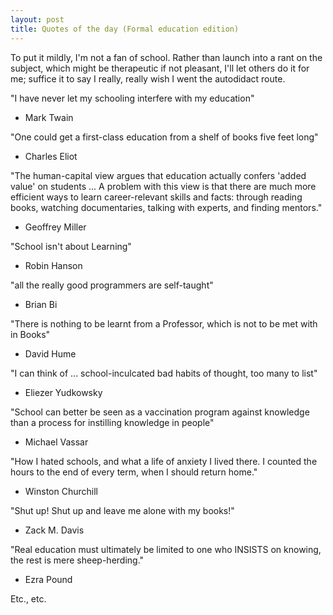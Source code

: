 ```yaml
---
layout: post
title: Quotes of the day (Formal education edition)
---
```


To put it mildly, I'm not a fan of school.
Rather than launch into a rant on the subject, which might be therapeutic if
not pleasant, I'll let others do it for me; suffice it to say I really, really
wish I went the autodidact route.

"I have never let my schooling interfere with my education"
- Mark Twain

"One could get a first-class education from a shelf of books five feet long"
- Charles Eliot

"The human-capital view argues that education actually confers 'added value'
on students ...
A problem with this view is that there are much more efficient ways to learn
career-relevant skills and facts: through reading books, watching documentaries,
talking with experts, and finding mentors."
- Geoffrey Miller

"School isn't about Learning"
- Robin Hanson

"all the really good programmers are self-taught"
- Brian Bi

"There is nothing to be learnt from a Professor, which is not to be met with in
Books"
- David Hume

"I can think of ... school-inculcated bad habits of thought, too many to list"
- Eliezer Yudkowsky

"School can better be seen as a vaccination program against knowledge than a
process for instilling knowledge in people"
- Michael Vassar

"How I hated schools, and what a life of anxiety I lived there.
I counted the
hours to the end of every term, when I should return home."
- Winston Churchill

"Shut up! Shut up and leave me alone with my books!"
- Zack M. Davis

"Real education must ultimately be limited to one who INSISTS on knowing, the
rest is mere sheep-herding."
- Ezra Pound

Etc., etc.
